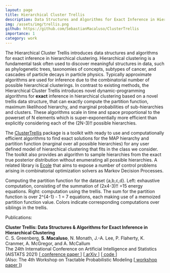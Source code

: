 ```yaml
---
layout: page
title: Hierarchical Cluster Trellis
description: Data Structures and Algorithms for Exact Inference in Hierarchical Clustering
img: /assets/img/trellis.png
github: https://github.com/SebastianMacaluso/ClusterTrellis
importance: 1
category: work
---
```


The Hierarchical Cluster Trellis introduces data structures and algorithms for exact inference in hierarchical clustering. Hierarchical clustering is a fundamental task often used to discover meaningful structures in data, such as phylogenetic trees, taxonomies of concepts, subtypes of cancer, and cascades of particle decays in particle physics. Typically approximate algorithms are used for inference due to the combinatorial number of possible hierarchical clusterings. In contrast to existing methods, the Hierarchical Cluster Trellis introduces novel dynamic-programming algorithms for **exact** inference in hierarchical clustering based on a novel trellis data structure, that can exactly compute the partition function, maximum likelihood hierarchy, and marginal probabilities of sub-hierarchies and clusters. These algorithms scale in time and space proportional to the powerset of N elements which is super-exponentially more efficient than explicitly considering each of the (2N-3)!! possible hierarchies.  

The [<u>ClusterTrellis</u>](https://github.com/SebastianMacaluso/ClusterTrellis) package is a toolkit with ready to use and computationally efficient algorithms to find exact solutions for the MAP hierarchy and partition function (marginal over all possible hierarchies) for any user defined model of hierarchical clustering that fits in the class we consider. The toolkit also provides an algorithm to sample hierarchies from the exact true posterior distribution without enumerating all possible hierarchies. A related library is [Ecole](https://www.ecole.ai/) that aims to expose a number of control problems arising in combinatorial optimization solvers as Markov Decision Processes.

<div class="row justify-content-sm-center">
        <div class="col-sm-10 mt-3 mt-md-0">
        <img class="img-fluid rounded z-depth-1" src="{{ '/assets/img/hierarchical_trellis_diagram_v7.png' | relative_url }}" alt="" title="example image"/>
    </div>
</div>
<div class="caption">
Computing the partition function for the dataset {a,b,c,d}. Left: exhaustive computation, consisting of the summation of (2x4-3)!! =15  energy equations. Right: computation using the trellis.  The sum for the partition function is over 2^{4-1} - 1 = 7 equations, each making use of a memoized partition function value. Colors indicate corresponding computations over siblings in the trellis.
</div>


Publications: 

**Cluster Trellis: Data Structures & Algorithms for Exact Inference in Hierarchical Clustering**  
C. S. Greenberg, **S. Macaluso**, N. Monath, J.-A. Lee, P. Flaherty, K. Cranmer,
A. McGregor, and A. McCallum   
The 24th International Conference on Artificial Intelligence and Statistics (AISTATS 2021) [[<u> conference paper </u>]](http://proceedings.mlr.press/v130/macaluso21a/macaluso21a.pdf) [[<u> arXiv </u>]](https://arxiv.org/abs/2002.11661) [[<u> code </u>]](https://github.com/SebastianMacaluso/ClusterTrellis)  
(Also: The 4th Workshop on Tractable Probabilistic Modeling [[<u> workshop paper </u>]](https://openreview.net/forum?id=imgfvlsXdo3)) 